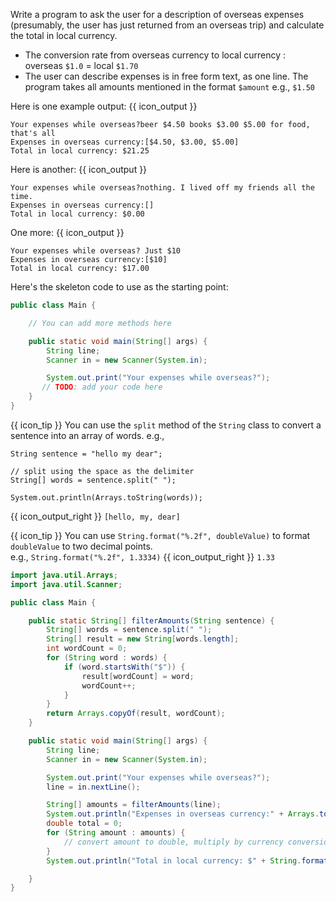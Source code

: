 <panel type="dark" header="###  <small><small>{{ icon_important }} [Key Exercise] find total expenditure</small></small>" expanded >
<question>

Write a program to ask the user for a description of overseas expenses (presumably, the user has just returned from an overseas trip) and calculate the total in local currency.
* The conversion rate from overseas currency to local currency : overseas `$1.0` = local `$1.70`
* The user can describe expenses is in free form text, as one line. The program takes all amounts mentioned in the format `$amount` e.g., `$1.50`


Here is one example output: {{ icon_output }}
```{.no-line-numbers}
Your expenses while overseas?beer $4.50 books $3.00 $5.00 for food, that's all
Expenses in overseas currency:[$4.50, $3.00, $5.00]
Total in local currency: $21.25
```
Here is another: {{ icon_output }}
```{.no-line-numbers}
Your expenses while overseas?nothing. I lived off my friends all the time.
Expenses in overseas currency:[]
Total in local currency: $0.00
```
One more: {{ icon_output }}
```{.no-line-numbers}
Your expenses while overseas? Just $10
Expenses in overseas currency:[$10]
Total in local currency: $17.00
```

Here's the skeleton code to use as the starting point:

```java
public class Main {

    // You can add more methods here

    public static void main(String[] args) {
        String line;
        Scanner in = new Scanner(System.in);

        System.out.print("Your expenses while overseas?");
       // TODO: add your code here
    }
}
```

{{ icon_tip }} You can use the `split` method of the `String` class to convert a sentence into an array of words. e.g.,<br>
```java{highlight-lines="3-4"}
String sentence = "hello my dear";

// split using the space as the delimiter
String[] words = sentence.split(" ");

System.out.println(Arrays.toString(words));
```
{{ icon_output_right }} `[hello, my, dear]`

<div slot="hint">

{{ icon_tip }} You can use `String.format("%.2f", doubleValue)` to format `doubleValue` to two decimal points.<br>
e.g., `String.format("%.2f", 1.3334)` {{ icon_output_right }} `1.33`


<panel type="seamless" header="Partial solution">

```java
import java.util.Arrays;
import java.util.Scanner;

public class Main {

    public static String[] filterAmounts(String sentence) {
        String[] words = sentence.split(" ");
        String[] result = new String[words.length];
        int wordCount = 0;
        for (String word : words) {
            if (word.startsWith("$")) {
                result[wordCount] = word;
                wordCount++;
            }
        }
        return Arrays.copyOf(result, wordCount);
    }

    public static void main(String[] args) {
        String line;
        Scanner in = new Scanner(System.in);

        System.out.print("Your expenses while overseas?");
        line = in.nextLine();

        String[] amounts = filterAmounts(line);
        System.out.println("Expenses in overseas currency:" + Arrays.toString(amounts));
        double total = 0;
        for (String amount : amounts) {
            // convert amount to double, multiply by currency conversion rate, and add to total
        }
        System.out.println("Total in local currency: $" + String.format("%.2f", total));

    }
}
```
</panel>

</div>
</question>
</panel>

